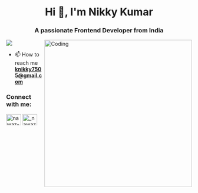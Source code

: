 <h1 align="center">Hi 👋, I'm Nikky Kumar</h1>
<h3 align="center">A passionate Frontend Developer from India</h3>
<img align="right" alt="Coding" width="400" src="https://cdn.dribbble.com/users/1162077/screenshots/3848914/programmer.gif">

<p align="left"> <img src="https://github.com/nikky-kumar7505" /> </p>

- 📫 How to reach me **knikky7505@gmail.com**

<h3 align="left">Connect with me:</h3>
<p align="left">
<a href="https://in.linkedin.com/in/nikky-kumar-30177a266?trk=people-guest_people_search-card" target="blank"><img align="center" src="https://raw.githubusercontent.com/rahuldkjain/github-profile-readme-generator/master/src/images/icons/Social/linked-in-alt.svg" alt="nawaz-anwar" height="30" width="40" /></a>
<a href="https://instagram.com/shivamsahanix?igsh=MmhsbmZwMQ==" target="blank"><img align="center" src="https://raw.githubusercontent.com/rahuldkjain/github-profile-readme-generator/master/src/images/icons/Social/instagram.svg" alt="_nawaz_anwar" height="30" width="40" /></a>



